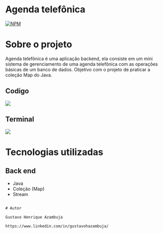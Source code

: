 # Agenda telefônica
[![NPM](https://img.shields.io/npm/l/react)](https://github.com/devsuperior/sds1-wmazoni/blob/master/LICENSE) 

# Sobre o projeto

Agenda telefônica é uma aplicação backend, ela consiste em um mini sistema de gerenciamento de uma agenda telefônica com as operações básicas de um banco de dados. Objetivo com o projeto de praticar a coleção Map do Java.


## Codigo
![](https://github.com/gustavoHazambuja/Images/blob/main/AgendaTelefonica/Codigo.png)

## Terminal
![](https://github.com/gustavoHazambuja/Images/blob/main/AgendaTelefonica/Terminal.png)

# Tecnologias utilizadas
## Back end
- Java
- Coleção (Map)
- Stream
  
```

# Autor

Gustavo Henrique Azambuja

https://www.linkedin.com/in/gustavohazambuja/

